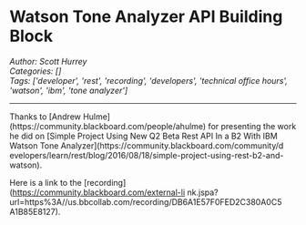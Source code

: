 # Watson Tone Analyzer API Building Block
*Author: Scott Hurrey*  
*Categories: []*  
*Tags: ['developer', 'rest', 'recording', 'developers', 'technical office hours', 'watson', 'ibm', 'tone analyzer']*  
<hr />
Thanks to [Andrew Hulme](https://community.blackboard.com/people/ahulme) for
presenting the work he did on [Simple Project Using New Q2 Beta Rest API In a
B2 With IBM Watson Tone Analyzer](https://community.blackboard.com/community/d
evelopers/learn/rest/blog/2016/08/18/simple-project-using-rest-b2-and-watson).

Here is a link to the [recording](https://community.blackboard.com/external-li
nk.jspa?url=https%3A//us.bbcollab.com/recording/DB6A1E57F0FED2C380A0C5
A1B85E8127).

